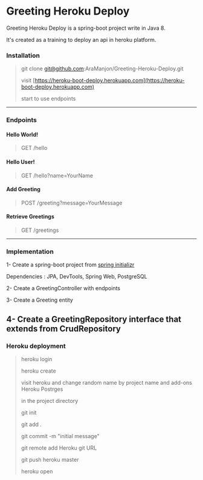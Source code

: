 # Greeting Heroku Deploy

Greeting Heroku Deploy is a spring-boot project write in Java 8. 

It's created as a training to deploy an api in heroku platform.

### Installation

> git clone git@github.com:AraManjon/Greeting-Heroku-Deploy.git
>
> visit [https://heroku-boot-deploy.herokuapp.com](https://heroku-boot-deploy.herokuapp.com)
> 
> start to use endpoints
--------------------------
### Endpoints

#### Hello World!

> GET /hello

#### Hello User!

> GET /hello?name=YourName

#### Add Greeting

> POST /greeting?message=YourMessage

#### Retrieve Greetings

> GET /greetings
--------------------------
### Implementation

1- Create a spring-boot project from [spring initializr](https://start.spring.io)

Dependencies : JPA, DevTools, Spring Web, PostgreSQL

2- Create a GreetingController with endpoints

3- Create a Greeting entity

4- Create a GreetingRepository interface that extends from CrudRepository
--------------------------
### Heroku deployment

> heroku login
>
> heroku create
>
> visit heroku and change random name by project name and add-ons Heroku Postrges
>
> in the project directory
>
> git init
>
> git add .
>
> git commit -m "initial message"
>
> git remote add Heroku git URL
>
> git push heroku master
>
> heroku open
